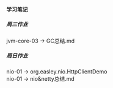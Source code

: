 #### 学习笔记
##### 周三作业
jvm-core-03 -> GC总结.md
##### 周日作业
nio-01 -> org.easley.nio.HttpClientDemo  
nio-01 -> nio&netty总结.md
